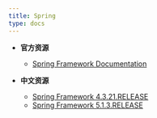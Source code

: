 ```yaml
---
title: Spring
type: docs
---
```




- **官方资源**

  - [Spring Framework Documentation](https://docs.spring.io/spring/docs/current/spring-framework-reference/)

  

- **中文资源**

  - [Spring  Framework 4.3.21.RELEASE](https://www.docs4dev.com/docs/zh/spring-framework/4.3.21.RELEASE/reference)
  - [Spring  Framework 5.1.3.RELEASE](https://www.docs4dev.com/docs/zh/spring-framework/5.1.3.RELEASE/reference)

